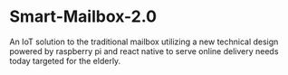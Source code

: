 # Smart-Mailbox-2.0
An IoT solution to the traditional mailbox utilizing a new technical design powered by raspberry pi and react native to serve online delivery needs today targeted for the elderly.
